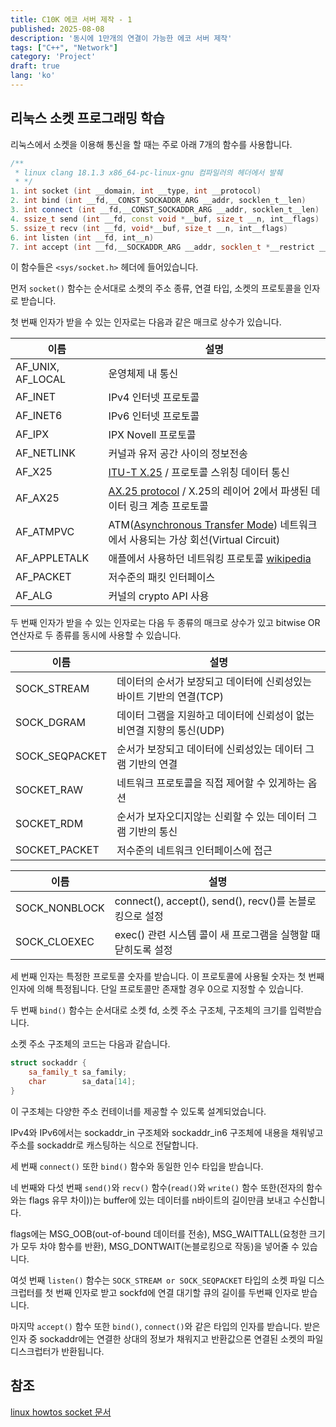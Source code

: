 ```yaml
---
title: C10K 에코 서버 제작 - 1
published: 2025-08-08
description: '동시에 1만개의 연결이 가능한 에코 서버 제작'
tags: ["C++", "Network"]
category: 'Project'
draft: true
lang: 'ko'
---
```


## 리눅스 소켓 프로그래밍 학습

리눅스에서 소켓을 이용해 통신을 할 때는 주로 아래 7개의 함수를 사용합니다.

```cpp
/** 
 * linux clang 18.1.3 x86_64-pc-linux-gnu 컴파일러의 헤더에서 발췌
 * */
1. int socket (int __domain, int __type, int __protocol)
2. int bind (int __fd,__CONST_SOCKADDR_ARG __addr, socklen_t__len)
3. int connect (int __fd,__CONST_SOCKADDR_ARG __addr, socklen_t__len)
4. ssize_t send (int __fd, const void *__buf, size_t __n, int__flags)
5. ssize_t recv (int __fd, void*__buf, size_t __n, int__flags)
6. int listen (int __fd, int__n)
7. int accept (int __fd,__SOCKADDR_ARG __addr, socklen_t *__restrict __addr_len)
```

이 함수들은 `<sys/socket.h>` 헤더에 들어있습니다.

먼저 `socket()` 함수는 순서대로 소켓의 주소 종류, 연결 타입, 소켓의 프로토콜을 인자로 받습니다.

첫 번째 인자가 받을 수 있는 인자로는 다음과 같은 매크로 상수가 있습니다.

| 이름              | 설명                                                                                                                                         |
| ----------------- | -------------------------------------------------------------------------------------------------------------------------------------------- |
| AF_UNIX, AF_LOCAL | 운영체제 내 통신                                                                                                                             |
| AF_INET           | IPv4 인터넷 프로토콜                                                                                                                         |
| AF_INET6          | IPv6 인터넷 프로토콜                                                                                                                         |
| AF_IPX            | IPX  Novell 프로토콜                                                                                                                         |
| AF_NETLINK        | 커널과 유저 공간 사이의 정보전송                                                                                                             |
| AF_X25            | [ITU-T X.25](https://en.wikipedia.org/wiki/X.25) / 프로토콜 스위칭 데이터 통신                                                               |
| AF_AX25           | [AX.25 protocol](https://en.wikipedia.org/wiki/AX.25) / X.25의 레이어 2에서 파생된 데이터 링크 계층 프로토콜                                 |
| AF_ATMPVC         | ATM([Asynchronous Transfer Mode](https://en.wikipedia.org/wiki/Asynchronous_Transfer_Mode)) 네트워크에서 사용되는 가상 회선(Virtual Circuit) |
| AF_APPLETALK      | 애플에서 사용하던 네트워킹 프로토콜 [wikipedia](https://en.wikipedia.org/wiki/AppleTalk)                                                     |
| AF_PACKET         | 저수준의 패킷 인터페이스                                                                                                                     |
| AF_ALG            | 커널의 crypto API 사용                                                                                                                       |

두 번째 인자가 받을 수 있는 인자로는 다음 두 종류의 매크로 상수가 있고 bitwise OR 연산자로 두 종류를 동시에 사용할 수 있습니다.

| 이름           | 설명                                                                  |
| -------------- | --------------------------------------------------------------------- |
| SOCK_STREAM    | 데이터의 순서가 보장되고 데이터에 신뢰성있는 바이트 기반의 연결(TCP)  |
| SOCK_DGRAM     | 데이터 그램을 지원하고 데이터에 신뢰성이 없는 비연결 지향의 통신(UDP) |
| SOCK_SEQPACKET | 순서가 보장되고 데이터에 신뢰성있는 데이터 그램 기반의 연결           |
| SOCKET_RAW     | 네트워크 프로토콜을 직접 제어할 수 있게하는 옵션                      |
| SOCKET_RDM     | 순서가 보자오디지않는 신뢰할 수 있는 데이터 그램 기반의 통신          |
| SOCKET_PACKET  | 저수준의 네트워크 인터페이스에 접근                                   |

| 이름          | 설명                                                          |
| ------------- | ------------------------------------------------------------- |
| SOCK_NONBLOCK | connect(), accept(), send(), recv()를 논블로킹으로 설정       |
| SOCK_CLOEXEC  | exec() 관련 시스템 콜이 새 프로그램을 실행할 때 닫히도록 설정 |

세 번째 인자는 특정한 프로토콜 숫자를 받습니다. 이 프로토콜에 사용될  숫자는 첫 번째 인자에 의해 특정됩니다. 단일 프로토콜만 존재할 경우 0으로 지정할 수 있습니다.

두 번째 `bind()` 함수는 순서대로 소켓 fd, 소켓 주소 구조체, 구조체의 크기를 입력받습니다.

소켓 주소 구조체의 코드는 다음과 같습니다.

```cpp
struct sockaddr {
    sa_family_t sa_family;
    char        sa_data[14];
}
```

이 구조체는 다양한 주소 컨테이너를 제공할 수 있도록 설계되었습니다.

IPv4와 IPv6에서는 sockaddr_in 구조체와 sockaddr_in6 구조체에 내용을 채워넣고 주소를 sockaddr로 캐스팅하는 식으로 전달합니다.

세 번째 `connect()` 또한 `bind()` 함수와 동일한 인수 타입을 받습니다.

네 번째와 다섯 번째 `send()`와 `recv()` 함수(`read()`와 `write()` 함수 또한(전자의 함수와는 flags 유무 차이))는 buffer에 있는 데이터를 n바이트의 길이만큼 보내고 수신합니다.

flags에는 MSG_OOB(out-of-bound 데이터를 전송), MSG_WAITTALL(요청한 크기가 모두 차야 함수를 반환), MSG_DONTWAIT(논블로킹으로 작동)을 넣어줄 수 있습니다.

여섯 번째 `listen()` 함수는 `SOCK_STREAM or SOCK_SEQPACKET` 타입의 소켓 파일 디스크럽터를 첫 번째 인자로 받고 sockfd에 연결 대기할 큐의 길이를 두번째 인자로 받습니다.

마지막 `accept()` 함수 또한 `bind()`, `connect()`와 같은 타입의 인자를 받습니다. 받은 인자 중 sockaddr에는 연결한 상대의 정보가 채워지고 반환값으론 연결된 소켓의 파일 디스크럽터가 반환됩니다.

## 참조

[linux howtos socket 문서](https://www.linuxhowtos.org/C_C++/socket.htm)
